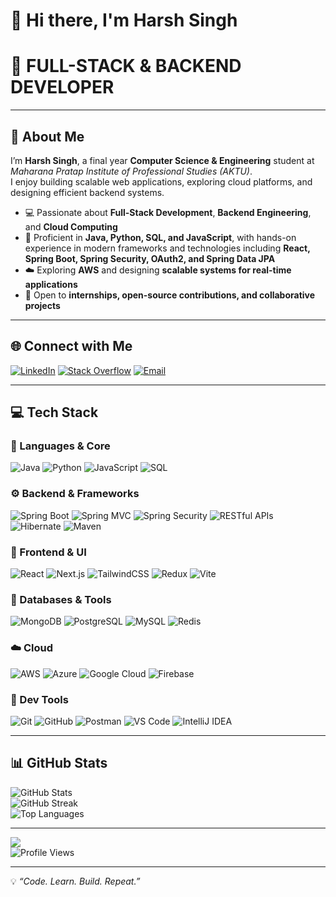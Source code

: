 # 👋 Hi there, I'm Harsh Singh  

# 🚀 **FULL-STACK & BACKEND DEVELOPER**  

---

## 💫 About Me  
I’m **Harsh Singh**, a final year **Computer Science & Engineering** student at *Maharana Pratap Institute of Professional Studies (AKTU)*.  
I enjoy building scalable web applications, exploring cloud platforms, and designing efficient backend systems.

- 💻 Passionate about **Full-Stack Development**, **Backend Engineering**, and **Cloud Computing**  
- 🧠 Proficient in **Java, Python, SQL, and JavaScript**, with hands-on experience in modern frameworks and technologies including **React, Spring Boot, Spring Security, OAuth2, and Spring Data JPA**  
- ☁️ Exploring **AWS** and designing **scalable systems for real-time applications**  
- 🤝 Open to **internships, open-source contributions, and collaborative projects**


---

## 🌐 Connect with Me  
[![LinkedIn](https://img.shields.io/badge/LinkedIn-%230077B5.svg?logo=linkedin&logoColor=white)](https://www.linkedin.com/in/harsh-singh-830835250)
[![Stack Overflow](https://img.shields.io/badge/-Stackoverflow-FE7A16?logo=stack-overflow&logoColor=white)](https://stackoverflow.com/users/31314549)
[![Email](https://img.shields.io/badge/Email-D14836?logo=gmail&logoColor=white)](mailto:Harshsinghlo737@gmail.com)

---

## 💻 Tech Stack  

### 🧩 Languages & Core
![Java](https://img.shields.io/badge/Java-%23ED8B00.svg?style=for-the-badge&logo=openjdk&logoColor=white)
![Python](https://img.shields.io/badge/Python-3776AB.svg?style=for-the-badge&logo=python&logoColor=ffdd54)
![JavaScript](https://img.shields.io/badge/JavaScript-%23323330.svg?style=for-the-badge&logo=javascript&logoColor=%23F7DF1E)
![SQL](https://img.shields.io/badge/SQL-4479A1?style=for-the-badge&logo=postgresql&logoColor=white)

### ⚙️ Backend & Frameworks  
![Spring Boot](https://img.shields.io/badge/Spring%20Boot-6DB33F?style=for-the-badge&logo=springboot&logoColor=white) 
![Spring MVC](https://img.shields.io/badge/Spring%20MVC-6DB33F?style=for-the-badge&logo=spring&logoColor=white) 
![Spring Security](https://img.shields.io/badge/Spring%20Security-6DB33F?style=for-the-badge&logo=springsecurity&logoColor=white) 
![RESTful APIs](https://img.shields.io/badge/RESTful%20APIs-007EC6?style=for-the-badge&logo=rest&logoColor=white) 
![Hibernate](https://img.shields.io/badge/Hibernate-5C7A1F?style=for-the-badge&logo=hibernate&logoColor=white) 
![Maven](https://img.shields.io/badge/Maven-C71A36?style=for-the-badge&logo=apache-maven&logoColor=white)



### 🧠 Frontend & UI
![React](https://img.shields.io/badge/React-%2320232a.svg?style=for-the-badge&logo=react&logoColor=%2361DAFB)
![Next.js](https://img.shields.io/badge/Next.js-black?style=for-the-badge&logo=next.js&logoColor=white)
![TailwindCSS](https://img.shields.io/badge/TailwindCSS-%2338B2AC.svg?style=for-the-badge&logo=tailwind-css&logoColor=white)
![Redux](https://img.shields.io/badge/Redux-%23593d88.svg?style=for-the-badge&logo=redux&logoColor=white)
![Vite](https://img.shields.io/badge/Vite-%23646CFF.svg?style=for-the-badge&logo=vite&logoColor=white)

### 🧰 Databases & Tools
![MongoDB](https://img.shields.io/badge/MongoDB-%234ea94b.svg?style=for-the-badge&logo=mongodb&logoColor=white)
![PostgreSQL](https://img.shields.io/badge/PostgreSQL-%23316192.svg?style=for-the-badge&logo=postgresql&logoColor=white)
![MySQL](https://img.shields.io/badge/MySQL-4479A1.svg?style=for-the-badge&logo=mysql&logoColor=white)
![Redis](https://img.shields.io/badge/Redis-%23DD0031.svg?style=for-the-badge&logo=redis&logoColor=white)

### ☁️ Cloud 
![AWS](https://img.shields.io/badge/AWS-%23FF9900.svg?style=for-the-badge&logo=amazon-aws&logoColor=white)
![Azure](https://img.shields.io/badge/Azure-%230072C6.svg?style=for-the-badge&logo=microsoftazure&logoColor=white)
![Google Cloud](https://img.shields.io/badge/Google%20Cloud-%234285F4.svg?style=for-the-badge&logo=google-cloud&logoColor=white)
![Firebase](https://img.shields.io/badge/Firebase-%23039BE5.svg?style=for-the-badge&logo=firebase)


### 🧩 Dev Tools
![Git](https://img.shields.io/badge/Git-%23F05033.svg?style=for-the-badge&logo=git&logoColor=white)
![GitHub](https://img.shields.io/badge/GitHub-%23121011.svg?style=for-the-badge&logo=github&logoColor=white)
![Postman](https://img.shields.io/badge/Postman-FF6C37?style=for-the-badge&logo=postman&logoColor=white)
![VS Code](https://img.shields.io/badge/VS%20Code-007ACC.svg?style=for-the-badge&logo=visualstudiocode&logoColor=white)
![IntelliJ IDEA](https://img.shields.io/badge/IntelliJ%20IDEA-%23000000.svg?style=for-the-badge&logo=intellij-idea&logoColor=white)

---

## 📊 GitHub Stats

![GitHub Stats](https://github-readme-stats.vercel.app/api?username=Harsh-Singh737&theme=github_dark&hide_border=false&include_all_commits=true&count_private=true)  
![GitHub Streak](https://github-readme-streak-stats.herokuapp.com/?user=Harsh-Singh737&theme=dark&hide_border=false)  
![Top Languages](https://github-readme-stats.vercel.app/api/top-langs/?username=Harsh-Singh737&theme=github_dark&hide_border=false&layout=compact)


---

[![](https://visitcount.itsvg.in/api?id=Harsh-Singh737&icon=0&color=0)](https://visitcount.itsvg.in)  
![Profile Views](https://komarev.com/ghpvc/?username=Harsh-Singh737&label=Profile%20Views&color=0e75b6&style=flat)

---
💡 *“Code. Learn. Build. Repeat.”*  
